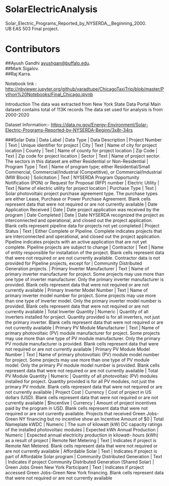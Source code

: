 # SolarElectricAnalysis
Solar_Electric_Programs_Reported_by_NYSERDA__Beginning_2000.<br/>
UB EAS 503 Final project.<br/>

# Contributors
##Ayush Gandhi ayushgan@buffalo.edu.<br/>
##Mark Sigalov.<br/>
##Raj Karra.<br/>


Notebook link : http://nbviewer.jupyter.org/github/varadtupe/ChicagoTaxiTrip/blob/master/Python%20Notebooks/Final_Chicago.ipynb

Introduction
The data was extracted from New York State Data Portal
Main dataset contains total of 113K records
The data set used for analysis is from 2000-2020

Dataset Information:- https://data.ny.gov/Energy-Environment/Solar-Electric-Programs-Reported-by-NYSERDA-Beginn/3x8r-34rs

###Solar Data
| Data Label | Data Type | Data Description
| Project Number | Text | Unique identifier for project
| City | Text | Name of city for project location
| County | Text | Name of county for project location
| Zip Code | Text | Zip code for project location
| Sector | Text | Name of project sector. The sectors in this dataset are either Residential or Non-Residential
| Program Type | Text | Name of program type; either Residential/Small Commercial, Commercial/Industrial (Competitive), or Commercial/Industrial (MW Block)
| Solicitation | Text | NYSERDA Program Opportunity Notification (PON) or Request for Proposal (RFP) number
| Electric Utility | Text | Name of electric utility for project location
| Purchase Type | Text | Solar photovoltaic project purchase agreement type. The purchase types are either Lease, Purchase or Power Purchase Agreement. Blank cells represent data that were not required or are not
currently available
| Date Application Received | Date | Date project application was received by the program
| Date Completed | Date | Date NYSERDA recognized the project as interconnected and operational, and closed out the project application. Blank cells represent pipeline data for projects not yet completed
| Project Status | Text | Either Complete or Pipeline. Complete indicates projects that are interconnected and operational, and closed out the project application. Pipeline indicates projects with an active application that are not yet complete. Pipeline projects are subject
to change
| Contractor | Text | Name of entity responsible for installation of the project. Blank cells represent data that were not required or are not currently available. Contractor data is not provided for Pipeline projects, except for
| Community Distributed Generation projects.
| Primary Inverter Manufacturer | Text | Name of primary inverter manufacturer for project. Some projects may use more than one type of inverter manufacturer. Only the primary inverter manufacturer is provided. Blank cells represent data that were not required or are not currently
available
| Primary Inverter Model Number | Text | Name of primary inverter model number for project. Some projects may use more than one type of inverter model. Only the primary inverter model number is provided. Blank cells represent data that
were not required or are not currently available
| Total Inverter Quantity | Numeric | Quantity of all inverters installed for project. Quantity provided is for all inverters, not just the primary inverter. Blank cells represent data that
were not required or are not currently available
| Primary PV Module Manufacturer | Text | Name of primary photovoltaic (PV) module manufacturer for project. Some projects may use more than one type of PV module manufacturer. Only the primary PV module manufacturer is provided. Blank cells represent data that were not
required or are not currently available
| Primary PV Module Model Number | Text | Name of primary photovoltaic (PV) module model number for project. Some projects may use more than one type of PV module model. Only the primary PV module model number is provided.
Blank cells represent data that were not required or are not currently available
| Total PV Module Quantity | Numeric | Quantity of all photovoltaic (PV) modules installed for project. Quantity provided is for all PV modules, not just the primary PV module. Blank cells represent data that were not required or are not
currently available
| Project Cost | Currency | Cost of project in US dollars (USD). Blank cells represent data that were not required or are not
currently available
| $Incentive | Currency | Amount of project incentives paid by the program in USD. Blank cells represent data that were not required or are not currently available. Projects that received Green Jobs-Green NY financing but no incentive show an Incentive Amount of $0
| Total Nameplate kWDC | Numeric | The sum of kilowatt (kW) DC capacity ratings of the installed photovoltaic modules
| Expected kWh Annual Production | Numeric | Expected annual electricity production in kilowatt- hours (kWh) as a result of project
| Remote Net Metering | Text | Indicates if project is Remote Net Metered. Blank cells represent data that were not required or are
not currently available
| Affordable Solar | Text | Indicates if project is part of Affordable Solar program 
| Community Distributed Generation | Text | Indicates if project Community Distributed Generation (Shared Solar)
| Green Jobs Green New York Participant | Text | Indicates if project accessed Green Jobs-Green New York financing. Blank cells represent data that were
not required or are not currently available

